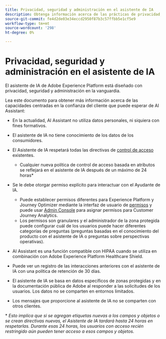 ```yaml
---
title: Privacidad, seguridad y administración en el asistente de IA
description: Obtenga información acerca de las prácticas de privacidad, seguridad y gobernanza de AI Assistant.
source-git-commit: fe4d2de03e34eccd2950f87b3c57ffbb5e1cf5e9
workflow-type: tm+mt
source-wordcount: '298'
ht-degree: 0%

---
```


# Privacidad, seguridad y administración en el asistente de IA

El asistente de IA de Adobe Experience Platform está diseñado con privacidad, seguridad y administración en la vanguardia.

Lea este documento para obtener más información acerca de las capacidades centradas en la confianza del cliente que puede esperar de AI Assistant:

* En la actualidad, AI Assistant no utiliza datos personales, ni siquiera con fines formativos.
* El asistente de IA no tiene conocimiento de los datos de los consumidores.
* El Asistente de IA respetará todas las directivas de [control de acceso](https://experienceleague.adobe.com/es/docs/experience-platform/access-control/home) existentes.

   * Cualquier nueva política de control de acceso basada en atributos se reflejará en el asistente de IA después de un máximo de 24 horas&ast;

* Se le debe otorgar permiso explícito para interactuar con el Ayudante de IA.

   * Puede establecer permisos diferentes para Experience Platform y Journey Optimizer mediante la interfaz de usuario de [permisos](https://experienceleague.adobe.com/es/docs/experience-platform/access-control/abac/permissions-ui/browse) y puede usar [Admin Console](https://experienceleague.adobe.com/es/docs/experience-platform/access-control/ui/browse) para asignar permisos para Customer Journey Analytics.
   * Los permisos son granulares y el administrador de la zona protegida puede configurar cuál de los usuarios puede hacer diferentes categorías de preguntas (preguntas basadas en el conocimiento del producto con el asistente de IA o preguntas sobre perspectivas operativas).

* AI Assistant es una función compatible con HIPAA cuando se utiliza en combinación con Adobe Experience Platform Healthcare Shield.
* Puede ver un registro de las interacciones anteriores con el asistente de IA con una política de retención de 30 días.
* El asistente de IA se basa en datos específicos de zonas protegidas y en la documentación pública de Adobe al responder a las solicitudes de los usuarios. Los datos no se comparten en entornos limitados.
* Los mensajes que proporcione al asistente de IA no se comparten con otros clientes.

&ast; *Esto implica que si se agregan etiquetas nuevas a los campos y objetos o se crean directivas nuevas, el Asistente de IA tardará hasta 24 horas en respetarlas. Durante esas 24 horas, los usuarios con acceso recién restringido aún pueden tener acceso a esos campos y objetos.*
